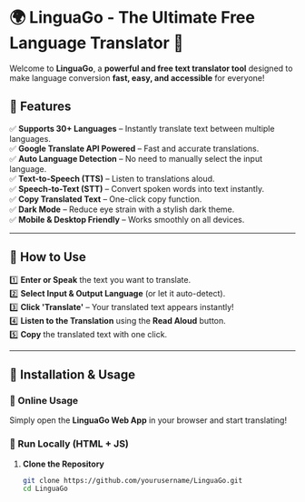 # 🌍 LinguaGo - The Ultimate Free Language Translator 🚀  

Welcome to **LinguaGo**, a **powerful and free text translator tool** designed to make language conversion **fast, easy, and accessible** for everyone!  

## 🌟 Features  
✅ **Supports 30+ Languages** – Instantly translate text between multiple languages.  
✅ **Google Translate API Powered** – Fast and accurate translations.  
✅ **Auto Language Detection** – No need to manually select the input language.  
✅ **Text-to-Speech (TTS)** – Listen to translations aloud.  
✅ **Speech-to-Text (STT)** – Convert spoken words into text instantly.  
✅ **Copy Translated Text** – One-click copy function.  
✅ **Dark Mode** – Reduce eye strain with a stylish dark theme.  
✅ **Mobile & Desktop Friendly** – Works smoothly on all devices.  

---

## 🚀 How to Use  
1️⃣ **Enter or Speak** the text you want to translate.  
2️⃣ **Select Input & Output Language** (or let it auto-detect).  
3️⃣ **Click 'Translate'** – Your translated text appears instantly!  
4️⃣ **Listen to the Translation** using the **Read Aloud** button.  
5️⃣ **Copy** the translated text with one click.  

---

## 📌 Installation & Usage  
### 🔹 Online Usage  
Simply open the **LinguaGo Web App** in your browser and start translating!  

### 🔹 Run Locally (HTML + JS)  
1. **Clone the Repository**  
   ```bash
   git clone https://github.com/yourusername/LinguaGo.git
   cd LinguaGo
